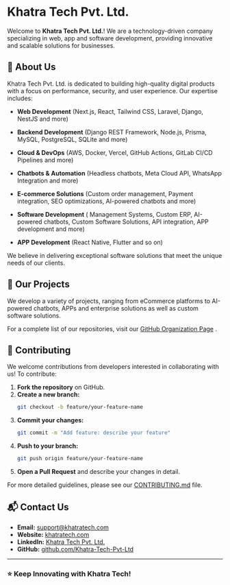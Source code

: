 # Khatra Tech Pvt. Ltd.

Welcome to **Khatra Tech Pvt. Ltd.**! We are a technology-driven company specializing in web, app and software development, providing innovative and scalable solutions for businesses.

## 🚀 About Us
Khatra Tech Pvt. Ltd. is dedicated to building high-quality digital products with a focus on performance, security, and user experience. Our expertise includes:
- **Web Development** (Next.js, React, Tailwind CSS, Laravel, Django, NestJS and more)
- **Backend Development** (Django REST Framework, Node.js, Prisma, MySQL, PostgreSQL, SQLite and more)
- **Cloud & DevOps** (AWS, Docker, Vercel, GitHub Actions, GitLab CI/CD Pipelines and more)
- **Chatbots & Automation** (Headless chatbots, Meta Cloud API, WhatsApp Integration and more)
- **E-commerce Solutions** (Custom order management, Payment integration, SEO optimizations, AI-powered chatbots and more)
- **Software Development** ( Management Systems, Custom ERP, AI-powered chatbots, Custom Software Solutions, API integration, APP development and more)

- **APP Development** (React Native, Flutter and so on)

We believe in delivering exceptional software solutions that meet the unique needs of our clients.

## 📂 Our Projects
We develop a variety of projects, ranging from eCommerce platforms to AI-powered chatbots, APPs and enterprise solutions as well as custom software solutions.

For a complete list of our repositories, 
visit our [GitHub Organization Page](https://github.com/Khatra-Tech-Pvt-Ltd) .

## 🤝 Contributing
We welcome contributions from developers interested in collaborating with us! To contribute:
1. **Fork the repository** on GitHub.
2. **Create a new branch:**
   ```bash
   git checkout -b feature/your-feature-name
   ```
3. **Commit your changes:**
   ```bash
   git commit -m "Add feature: describe your feature"
   ```
4. **Push to your branch:**
   ```bash
   git push origin feature/your-feature-name
   ```
5. **Open a Pull Request** and describe your changes in detail.

For more detailed guidelines, please see our [CONTRIBUTING.md](CONTRIBUTING.md) file.

## 📬 Contact Us
- **Email:** [support@khatratech.com](mailto:support@khatratech.com)
- **Website:** [khatratech.com](https://khatratech.com)
- **LinkedIn:** [Khatra Tech Pvt. Ltd.](https://www.linkedin.com/company/khatra-tech/)
- **GitHub:** [github.com/Khatra-Tech-Pvt-Ltd](https://github.com/Khatra-Tech-Pvt-Ltd)

---

### ⭐ Keep Innovating with Khatra Tech!
```
